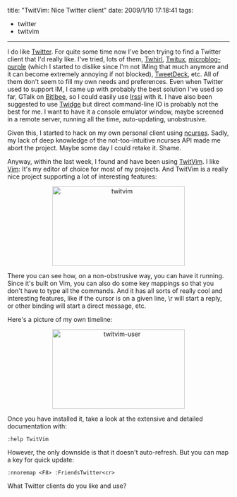 title: "TwitVim: Nice Twitter client"
date: 2009/1/10 17:18:41
tags:
- twitter
- twitvim
---
I do like <a href="http://twitter.com/">Twitter</a>. For quite some time now I've been trying to find a Twitter client that I'd really like. I've tried, lots of them, <a href="http://www.twhirl.org/">Twhirl</a>, <a href="http://live.gnome.org/DanielMorales/Twitux">Twitux</a>, <a href="http://code.google.com/p/microblog-purple/">microblog-purple</a> (which I started to dislike since I'm not IMing that much anymore and it can become extremely annoying if not blocked), <a href="http://www.tweetdeck.com/">TweetDeck</a>, etc. All of them don't seem to fill my own needs and preferences. Even when Twitter used to support IM, I came up with probably the best solution I've used so far, GTalk on <a href="http://www.bitlbee.org/main.php/news.r.html">Bitlbee</a>, so I could easily use <a href="http://www.irssi.org">Irssi</a> with it. I have also been suggested to use <a href="http://software.complete.org/software/projects/show/twidge">Twidge</a> but direct command-line IO is probably not the best for me. I want to have it a console emulator window, maybe screened in a remote server, running all the time, auto-updating, unobstrusive.

Given this, I started to hack on my own personal client using <a href="http://tldp.org/HOWTO/NCURSES-Programming-HOWTO/">ncurses</a>. Sadly, my lack of deep knowledge of the not-too-intuitive ncurses API made me abort the project. Maybe some day I could retake it. Shame.

Anyway, within the last week, I found and have been using <a href="http://www.vim.org/scripts/script.php?script_id=2204">TwitVim</a>. I like <a href="http://vim.org">Vim</a>: It's my editor of choice for most of my projects. And TwitVim is a really nice project supporting a lot of interesting features:
<p style="text-align: center;"><a href="http://damog.net/old/axiombox/2009/01/twitvim.png"><img class="aligncenter size-medium wp-image-783" title="twitvim" src="http://damog.net/old/axiombox/2009/01/twitvim-300x180.png" alt="twitvim" width="300" height="180" /></a></p>

There you can see how, on a non-obstrusive way, you can have it running. Since it's built on Vim, you can also do some key mappings so that you don't have to type all the commands. And it has all sorts of really cool and interesting features, like if the cursor is on a given line, \r will start a reply, or other binding will start a direct message, etc.

Here's a picture of my own timeline:
<p style="text-align: center;"><a href="http://damog.net/old/axiombox/2009/01/twitvim-user.png"><img class="aligncenter size-medium wp-image-784" title="twitvim-user" src="http://damog.net/old/axiombox/2009/01/twitvim-user-300x180.png" alt="twitvim-user" width="300" height="180" /></a></p>

Once you have installed it, take a look at the extensive and detailed documentation with:
<pre><code>:help TwitVim</code></pre>
However, the only downside is that it doesn't auto-refresh. But you can map a key for quick update:
<pre><code>:nnoremap &lt;F8&gt; :FriendsTwitter&lt;cr&gt;</code></pre>
What Twitter clients do you like and use?